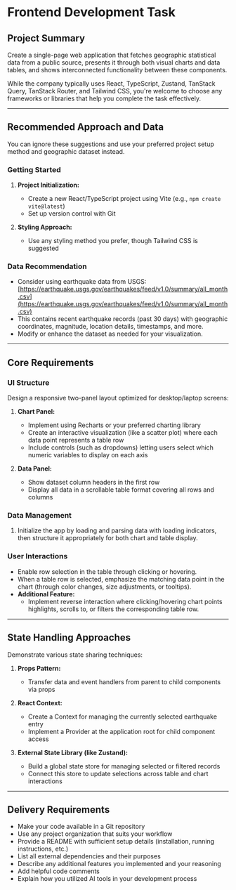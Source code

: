 # Frontend Development Task

## Project Summary

Create a single-page web application that fetches geographic statistical data from a public source, presents it through both visual charts and data tables, and shows interconnected functionality between these components.

While the company typically uses React, TypeScript, Zustand, TanStack Query, TanStack Router, and Tailwind CSS, you're welcome to choose any frameworks or libraries that help you complete the task effectively.

---

## Recommended Approach and Data

You can ignore these suggestions and use your preferred project setup method and geographic dataset instead.

### Getting Started

1. **Project Initialization:**

   - Create a new React/TypeScript project using Vite (e.g., `npm create vite@latest`)
   - Set up version control with Git

2. **Styling Approach:**
   - Use any styling method you prefer, though Tailwind CSS is suggested

### Data Recommendation

- Consider using earthquake data from USGS:  
  [https://earthquake.usgs.gov/earthquakes/feed/v1.0/summary/all_month.csv](https://earthquake.usgs.gov/earthquakes/feed/v1.0/summary/all_month.csv)
- This contains recent earthquake records (past 30 days) with geographic coordinates, magnitude, location details, timestamps, and more.
- Modify or enhance the dataset as needed for your visualization.

---

## Core Requirements

### UI Structure

Design a responsive two-panel layout optimized for desktop/laptop screens:

1. **Chart Panel:**

   - Implement using Recharts or your preferred charting library
   - Create an interactive visualization (like a scatter plot) where each data point represents a table row
   - Include controls (such as dropdowns) letting users select which numeric variables to display on each axis

2. **Data Panel:**
   - Show dataset column headers in the first row
   - Display all data in a scrollable table format covering all rows and columns

### Data Management

1. Initialize the app by loading and parsing data with loading indicators, then structure it appropriately for both chart and table display.

### User Interactions

- Enable row selection in the table through clicking or hovering.
- When a table row is selected, emphasize the matching data point in the chart (through color changes, size adjustments, or tooltips).
- **Additional Feature:**
  - Implement reverse interaction where clicking/hovering chart points highlights, scrolls to, or filters the corresponding table row.

---

## State Handling Approaches

Demonstrate various state sharing techniques:

1. **Props Pattern:**

   - Transfer data and event handlers from parent to child components via props

2. **React Context:**

   - Create a Context for managing the currently selected earthquake entry
   - Implement a Provider at the application root for child component access

3. **External State Library (like Zustand):**
   - Build a global state store for managing selected or filtered records
   - Connect this store to update selections across table and chart interactions

---

## Delivery Requirements

- Make your code available in a Git repository
- Use any project organization that suits your workflow
- Provide a README with sufficient setup details (installation, running instructions, etc.)
- List all external dependencies and their purposes
- Describe any additional features you implemented and your reasoning
- Add helpful code comments
- Explain how you utilized AI tools in your development process
